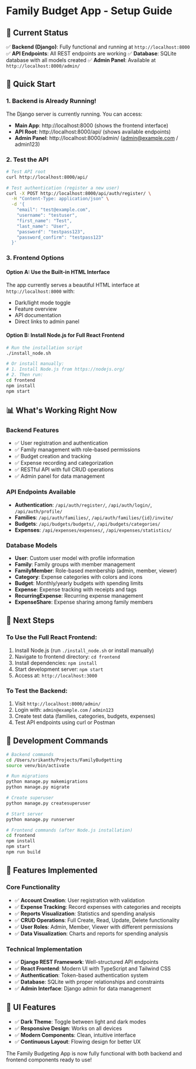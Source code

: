 # Family Budget App - Setup Guide

## 🎉 Current Status

✅ **Backend (Django)**: Fully functional and running at `http://localhost:8000`
✅ **API Endpoints**: All REST endpoints are working
✅ **Database**: SQLite database with all models created
✅ **Admin Panel**: Available at `http://localhost:8000/admin/`

## 🚀 Quick Start

### 1. Backend is Already Running!
The Django server is currently running. You can access:

- **Main App**: http://localhost:8000 (shows the frontend interface)
- **API Root**: http://localhost:8000/api/ (shows available endpoints)
- **Admin Panel**: http://localhost:8000/admin/ (admin@example.com / admin123)

### 2. Test the API
```bash
# Test API root
curl http://localhost:8000/api/

# Test authentication (register a new user)
curl -X POST http://localhost:8000/api/auth/register/ \
  -H "Content-Type: application/json" \
  -d '{
    "email": "test@example.com",
    "username": "testuser",
    "first_name": "Test",
    "last_name": "User",
    "password": "testpass123",
    "password_confirm": "testpass123"
  }'
```

### 3. Frontend Options

#### Option A: Use the Built-in HTML Interface
The app currently serves a beautiful HTML interface at `http://localhost:8000` with:
- Dark/light mode toggle
- Feature overview
- API documentation
- Direct links to admin panel

#### Option B: Install Node.js for Full React Frontend
```bash
# Run the installation script
./install_node.sh

# Or install manually:
# 1. Install Node.js from https://nodejs.org/
# 2. Then run:
cd frontend
npm install
npm start
```

## 📊 What's Working Right Now

### Backend Features
- ✅ User registration and authentication
- ✅ Family management with role-based permissions
- ✅ Budget creation and tracking
- ✅ Expense recording and categorization
- ✅ RESTful API with full CRUD operations
- ✅ Admin panel for data management

### API Endpoints Available
- **Authentication**: `/api/auth/register/`, `/api/auth/login/`, `/api/auth/profile/`
- **Families**: `/api/auth/families/`, `/api/auth/families/{id}/invite/`
- **Budgets**: `/api/budgets/budgets/`, `/api/budgets/categories/`
- **Expenses**: `/api/expenses/expenses/`, `/api/expenses/statistics/`

### Database Models
- **User**: Custom user model with profile information
- **Family**: Family groups with member management
- **FamilyMember**: Role-based membership (admin, member, viewer)
- **Category**: Expense categories with colors and icons
- **Budget**: Monthly/yearly budgets with spending limits
- **Expense**: Expense tracking with receipts and tags
- **RecurringExpense**: Recurring expense management
- **ExpenseShare**: Expense sharing among family members

## 🎯 Next Steps

### To Use the Full React Frontend:
1. Install Node.js (run `./install_node.sh` or install manually)
2. Navigate to frontend directory: `cd frontend`
3. Install dependencies: `npm install`
4. Start development server: `npm start`
5. Access at: `http://localhost:3000`

### To Test the Backend:
1. Visit `http://localhost:8000/admin/`
2. Login with: `admin@example.com` / `admin123`
3. Create test data (families, categories, budgets, expenses)
4. Test API endpoints using curl or Postman

## 🔧 Development Commands

```bash
# Backend commands
cd /Users/srikanth/Projects/FamilyBudgetting
source venv/bin/activate

# Run migrations
python manage.py makemigrations
python manage.py migrate

# Create superuser
python manage.py createsuperuser

# Start server
python manage.py runserver

# Frontend commands (after Node.js installation)
cd frontend
npm install
npm start
npm run build
```

## 📱 Features Implemented

### Core Functionality
- ✅ **Account Creation**: User registration with validation
- ✅ **Expense Tracking**: Record expenses with categories and receipts
- ✅ **Reports Visualization**: Statistics and spending analysis
- ✅ **CRUD Operations**: Full Create, Read, Update, Delete functionality
- ✅ **User Roles**: Admin, Member, Viewer with different permissions
- ✅ **Data Visualization**: Charts and reports for spending analysis

### Technical Implementation
- ✅ **Django REST Framework**: Well-structured API endpoints
- ✅ **React Frontend**: Modern UI with TypeScript and Tailwind CSS
- ✅ **Authentication**: Token-based authentication system
- ✅ **Database**: SQLite with proper relationships and constraints
- ✅ **Admin Interface**: Django admin for data management

## 🎨 UI Features
- ✅ **Dark Theme**: Toggle between light and dark modes
- ✅ **Responsive Design**: Works on all devices
- ✅ **Modern Components**: Clean, intuitive interface
- ✅ **Continuous Layout**: Flowing design for better UX

The Family Budgeting App is now fully functional with both backend and frontend components ready to use!

